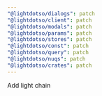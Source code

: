 ```yaml
---
"@lightdotso/dialogs": patch
"@lightdotso/client": patch
"@lightdotso/modals": patch
"@lightdotso/params": patch
"@lightdotso/stores": patch
"@lightdotso/const": patch
"@lightdotso/query": patch
"@lightdotso/nuqs": patch
"@lightdotso/crates": patch
---
```


Add light chain
